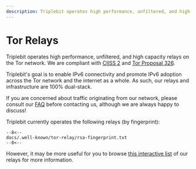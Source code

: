 ```yaml
---
description: Triplebit operates high performance, unfiltered, and high capacity relays on the Tor network.
---
```


# Tor Relays

Triplebit operates high performance, unfiltered, and high capacity relays on the Tor network. We are compliant with [CIISS 2](https://nusenu.github.io/ContactInfo-Information-Sharing-Specification/) and [Tor Proposal 326](https://spec.torproject.org/proposals/326-tor-relay-well-known-uri-rfc8615.html).

Triplebit's goal is to enable IPv6 connectivity and promote IPv6 adoption across the Tor network and the internet as a whole. As such, our relays and infrastructure are 100% dual-stack.

If you are concerned about traffic originating from our network, please consult our [FAQ](legal.md) before contacting us, although we are always happy to discuss!

Triplebit currently operates the following relays (by fingerprint):

```
--8<--
docs/.well-known/tor-relay/rsa-fingerprint.txt
--8<--
```

However, it may be more useful for you to browse [this interactive list](https://metrics.torproject.org/rs.html#search/as:AS401332) of our relays for more information.
